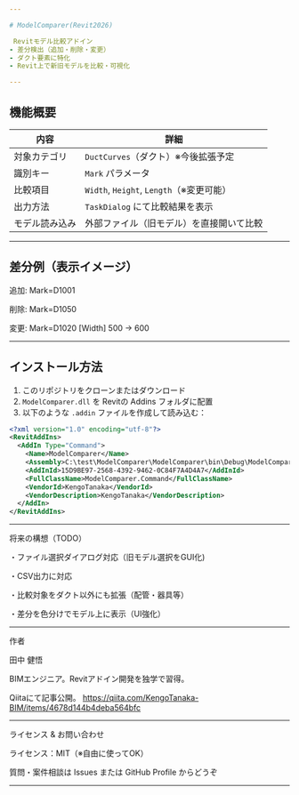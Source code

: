 ```yaml
---

# ModelComparer(Revit2026)

 Revitモデル比較アドイン  
- 差分検出（追加・削除・変更）  
- ダクト要素に特化  
- Revit上で新旧モデルを比較・可視化

---
```


##  機能概要

| 内容       | 詳細                                   |
|------------|--------------------------------------|
| 対象カテゴリ | `DuctCurves`（ダクト）※今後拡張予定       |
| 識別キー   | `Mark` パラメータ                      |
| 比較項目   | `Width`, `Height`, `Length`（※変更可能） |
| 出力方法   | `TaskDialog` にて比較結果を表示          |
| モデル読み込み | 外部ファイル（旧モデル）を直接開いて比較     |

---

##  差分例（表示イメージ）

追加: Mark=D1001

削除: Mark=D1050

変更: Mark=D1020 [Width] 500 → 600



---

##  インストール方法

1. このリポジトリをクローンまたはダウンロード  
2. `ModelComparer.dll` を Revitの Addins フォルダに配置  
3. 以下のような `.addin` ファイルを作成して読み込む：

```xml
<?xml version="1.0" encoding="utf-8"?>
<RevitAddIns>
  <AddIn Type="Command">
    <Name>ModelComparer</Name>
    <Assembly>C:\test\ModelComparer\ModelComparer\bin\Debug\ModelComparer.dll</Assembly>
    <AddInId>15D9BE97-2568-4392-9462-0C84F7A4D4A7</AddInId>
    <FullClassName>ModelComparer.Command</FullClassName>
    <VendorId>KengoTanaka</VendorId>
    <VendorDescription>KengoTanaka</VendorDescription>
  </AddIn>
</RevitAddIns>
```

---

 将来の構想（TODO）

・ファイル選択ダイアログ対応（旧モデル選択をGUI化)

・CSV出力に対応

・比較対象をダクト以外にも拡張（配管・器具等）

・差分を色分けでモデル上に表示（UI強化）

---

 作者

田中 健悟

 BIMエンジニア。Revitアドイン開発を独学で習得。

 Qiitaにて記事公開。
 https://qiita.com/KengoTanaka-BIM/items/4678d144b4deba564bfc

---

 ライセンス & お問い合わせ

ライセンス：MIT（※自由に使ってOK）

質問・案件相談は Issues または GitHub Profile からどうぞ

---

